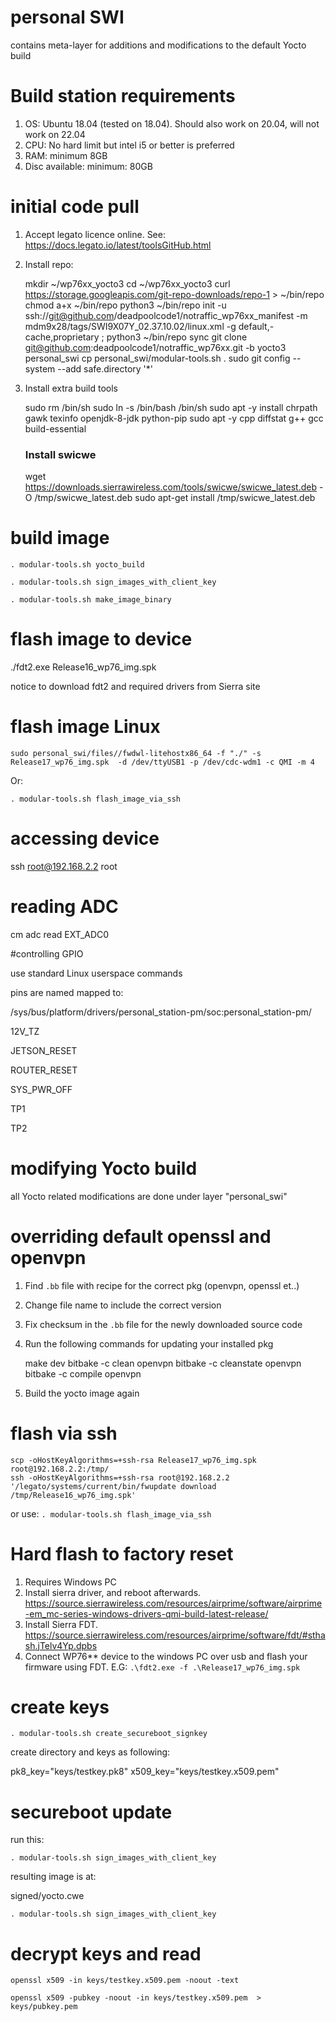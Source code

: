 # personal SWI
contains meta-layer for additions and modifications to the default Yocto build

# Build station requirements
1. OS: Ubuntu 18.04 (tested on 18.04). Should also work on 20.04, will not work on 22.04
2. CPU: No hard limit but intel i5  or better is preferred 
3. RAM: minimum 8GB
4. Disc available: minimum: 80GB 


# initial code pull

1. Accept legato licence online. See: https://docs.legato.io/latest/toolsGitHub.html

2. Install repo:
 

    mkdir ~/wp76xx_yocto3
    cd ~/wp76xx_yocto3
    curl https://storage.googleapis.com/git-repo-downloads/repo-1 > ~/bin/repo
    chmod a+x ~/bin/repo
    python3 ~/bin/repo init -u ssh://git@github.com/deadpoolcode1/notraffic_wp76xx_manifest -m mdm9x28/tags/SWI9X07Y_02.37.10.02/linux.xml -g default,-cache,proprietary ; python3  ~/bin/repo sync
    git clone git@github.com:deadpoolcode1/notraffic_wp76xx.git -b yocto3 personal_swi
    cp personal_swi/modular-tools.sh .
    sudo git config --system --add safe.directory '*'

3. Install extra build tools


    sudo rm /bin/sh
    sudo ln -s /bin/bash /bin/sh
    sudo apt -y install chrpath gawk texinfo openjdk-8-jdk python-pip
    sudo apt -y cpp diffstat g++ gcc build-essential
    ### Install swicwe
    wget https://downloads.sierrawireless.com/tools/swicwe/swicwe_latest.deb -O /tmp/swicwe_latest.deb
    sudo apt-get install /tmp/swicwe_latest.deb


# build image

    . modular-tools.sh yocto_build
    
    . modular-tools.sh sign_images_with_client_key
    
    . modular-tools.sh make_image_binary

# flash image to device

./fdt2.exe Release16_wp76_img.spk

notice to download fdt2 and required drivers from Sierra site

# flash image Linux

    sudo personal_swi/files//fwdwl-litehostx86_64 -f "./" -s Release17_wp76_img.spk  -d /dev/ttyUSB1 -p /dev/cdc-wdm1 -c QMI -m 4

Or:

    . modular-tools.sh flash_image_via_ssh



# accessing device

ssh root@192.168.2.2
root

# reading ADC

cm adc read EXT_ADC0


#controlling GPIO

use standard Linux userspace commands

pins are named mapped to:

/sys/bus/platform/drivers/personal_station-pm/soc\:personal_station-pm/

 12V_TZ

 JETSON_RESET

 ROUTER_RESET

 SYS_PWR_OFF

 TP1

 TP2 

# modifying Yocto build

all Yocto related modifications are done under layer "personal_swi"

# overriding default openssl and openvpn

1. Find `.bb` file with recipe for the correct pkg (openvpn, openssl et..) 
2. Change file name to include the correct version
3. Fix checksum in the `.bb` file for the newly downloaded source code
4. Run the following commands for updating your installed pkg


    make dev
    bitbake -c clean openvpn
    bitbake -c cleanstate openvpn
    bitbake -c compile openvpn

5. Build the yocto image again


# flash via ssh

    scp -oHostKeyAlgorithms=+ssh-rsa Release17_wp76_img.spk root@192.168.2.2:/tmp/
    ssh -oHostKeyAlgorithms=+ssh-rsa root@192.168.2.2 '/legato/systems/current/bin/fwupdate download /tmp/Release16_wp76_img.spk'

or use: `. modular-tools.sh flash_image_via_ssh`

# Hard flash to factory reset
1. Requires Windows PC
2. Install sierra driver, and reboot afterwards. https://source.sierrawireless.com/resources/airprime/software/airprime-em_mc-series-windows-drivers-qmi-build-latest-release/
3. Install Sierra FDT. https://source.sierrawireless.com/resources/airprime/software/fdt/#sthash.jTelv4Yp.dpbs
4. Connect WP76** device to the windows PC over usb and flash your firmware using FDT. E.G: `.\fdt2.exe -f .\Release17_wp76_img.spk`

# create keys
    . modular-tools.sh create_secureboot_signkey

create directory and keys as following:

pk8_key="keys/testkey.pk8"
x509_key="keys/testkey.x509.pem"

# secureboot update

run this:

    . modular-tools.sh sign_images_with_client_key

resulting image is at: 

signed/yocto.cwe

    . modular-tools.sh sign_images_with_client_key

# decrypt keys and read

    openssl x509 -in keys/testkey.x509.pem -noout -text
    
    openssl x509 -pubkey -noout -in keys/testkey.x509.pem  > keys/pubkey.pem
